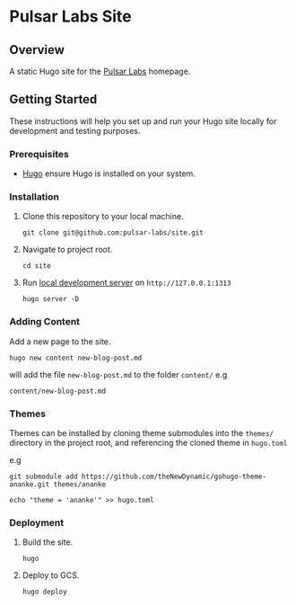 # Pulsar Labs Site

## Overview

A static Hugo site for the [Pulsar Labs](https://pulsar-labs.co.uk) homepage.

## Getting Started

These instructions will help you set up and run your Hugo site locally for development and testing purposes.

### Prerequisites

- [Hugo](https://gohugo.io/getting-started/installing/) ensure Hugo is installed on your system.

### Installation

1. Clone this repository to your local machine.
    ```
    git clone git@github.com:pulsar-labs/site.git
    ```

2. Navigate to project root.
    ```
    cd site
    ```
3. Run [local development server](http://127.0.0.1:1313/) on `http://127.0.0.1:1313`
    ```
    hugo server -D
    ```

### Adding Content

Add a new page to the site.

```
hugo new content new-blog-post.md
````
will add the file `new-blog-post.md` to the folder `content/` e.g 
```
content/new-blog-post.md
```

### Themes

Themes can be installed by cloning theme submodules into the `themes/` directory in the project root, and referencing the cloned theme in `hugo.toml`

e.g

```
git submodule add https://github.com/theNewDynamic/gohugo-theme-ananke.git themes/ananke
```
```
echo "theme = 'ananke'" >> hugo.toml
```

### Deployment

1. Build the site.

    ```
    hugo
    ```

2. Deploy to GCS.
    ```
    hugo deploy
    ```


